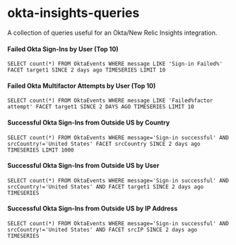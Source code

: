 # okta-insights-queries

A collection of queries useful for an Okta/New Relic Insights integration.

#### Failed Okta Sign-Ins by User (Top 10)

`SELECT count(*) FROM OktaEvents WHERE message LIKE 'Sign-in Failed%' FACET target1 SINCE 2 days ago TIMESERIES LIMIT 10`

#### Failed Okta Multifactor Attempts by User (Top 10)

`SELECT count(*) FROM OktaEvents WHERE message LIKE 'Failed%factor attempt' FACET target1 SINCE 2 DAYS AGO TIMESERIES LIMIT 10`

#### Successful Okta Sign-Ins from Outside US by Country

`SELECT count(*) FROM OktaEvents WHERE message='Sign-in successful' AND srcCountry!='United States' FACET srcCountry SINCE 2 days ago TIMESERIES LIMIT 1000`

#### Successful Okta Sign-Ins from Outside US by User

`SELECT count(*) FROM OktaEvents WHERE message='Sign-in successful' AND srcCountry!='United States' AND FACET target1 SINCE 2 days ago TIMESERIES`

#### Successful Okta Sign-Ins from Outside US by IP Address

`SELECT count(*) FROM OktaEvents WHERE message='Sign-in successful' AND srcCountry!='United States' AND FACET srcIP SINCE 2 days ago TIMESERIES`
